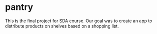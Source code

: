 # pantry
This is the final project for SDA course.
Our goal was to create an app to distribute products on shelves based on a shopping list.
